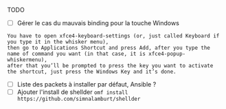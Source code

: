 TODO

- [ ] Gérer le cas du mauvais binding pour la touche Windows 
```
You have to open xfce4-keyboard-settings (or, just called Keyboard if you type it in the whisker menu),
then go to Applications Shortcut and press Add, after you type the name of command you want (in that case, it is xfce4-popup-whiskermenu),
after that you’ll be prompted to press the key you want to activate the shortcut, just press the Windows Key and it’s done.
```

- [ ] Liste des packets à installer par défaut, Ansible ?
- [ ] Ajouter l'install de shellder `omf install https://github.com/simnalamburt/shellder`

